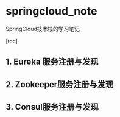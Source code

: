 # springcloud_note
SpringCloud技术栈的学习笔记

[toc]

## 1. Eureka 服务注册与发现

## 2. Zookeeper服务注册与发现

## 3. Consul服务注册与发现

